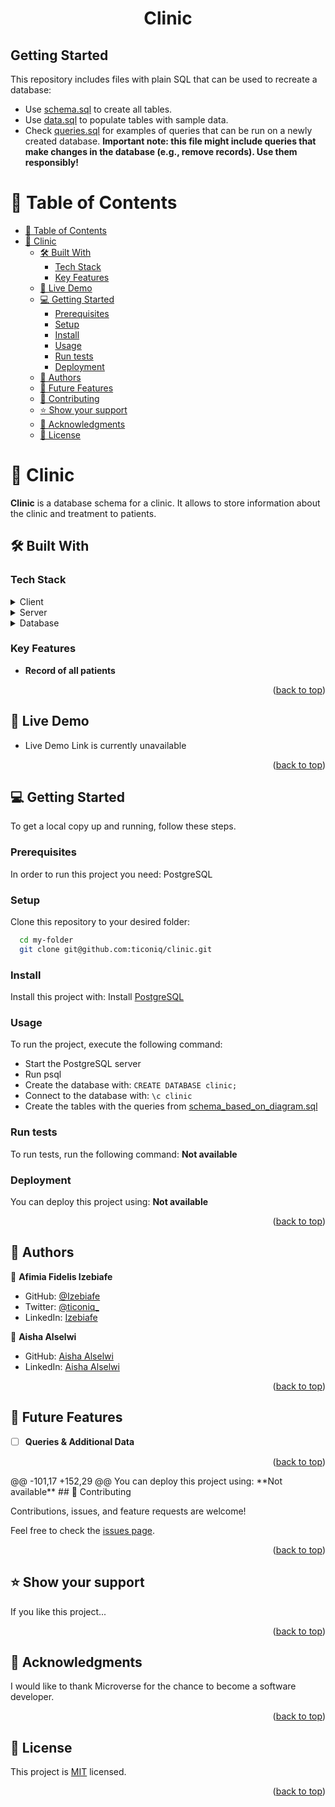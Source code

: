 <div align="center">

  <h1><b>Clinic</b></h1>

</div>

## Getting Started

This repository includes files with plain SQL that can be used to recreate a database:

- Use [schema.sql](./schema.sql) to create all tables.
- Use [data.sql](./data.sql) to populate tables with sample data.
- Check [queries.sql](./queries.sql) for examples of queries that can be run on a newly created database. **Important note: this file might include queries that make changes in the database (e.g., remove records). Use them responsibly!**

<a name="readme-top"></a>

# 📗 Table of Contents

- [📗 Table of Contents](#-table-of-contents)
- [📖 Clinic ](#-clinic-)
  - [🛠 Built With ](#-built-with-)
    - [Tech Stack ](#tech-stack-)
    - [Key Features ](#key-features-)
  - [🚀 Live Demo ](#-live-demo-)
  - [💻 Getting Started ](#-getting-started-)
    - [Prerequisites](#prerequisites)
    - [Setup](#setup)
    - [Install](#install)
    - [Usage](#usage)
    - [Run tests](#run-tests)
    - [Deployment](#deployment)
  - [👥 Authors ](#-authors-)
  - [🔭 Future Features ](#-future-features-)
  - [🤝 Contributing ](#-contributing-)
  - [⭐️ Show your support ](#️-show-your-support-)
  - [🙏 Acknowledgments ](#-acknowledgments-)
  - [📝 License ](#-license-)

# 📖 Clinic <a name="about-project"></a>

**Clinic** is a database schema for a clinic. It allows to store information about the clinic and treatment to patients.

## 🛠 Built With <a name="built-with"></a>

### Tech Stack <a name="tech-stack"></a>

<details>
  <summary>Client</summary>
</details>

<details>
  <summary>Server</summary>
</details>

<details>
<summary>Database</summary>
  <ul>
    <li><a href="https://www.postgresql.org/">PostgreSQL</a></li>
  </ul>
</details>

<!-- Features -->

### Key Features <a name="key-features"></a>

- **Record of all patients**

<p align="right">(<a href="#readme-top">back to top</a>)</p>

<!-- LIVE DEMO -->

## 🚀 Live Demo <a name="live-demo"></a>

- Live Demo Link is currently unavailable

<p align="right">(<a href="#readme-top">back to top</a>)</p>

<!-- GETTING STARTED -->

## 💻 Getting Started <a name="getting-started"></a>

To get a local copy up and running, follow these steps.

### Prerequisites

In order to run this project you need: PostgreSQL

### Setup

Clone this repository to your desired folder:

```sh
  cd my-folder
  git clone git@github.com:ticoniq/clinic.git
```

### Install

Install this project with: Install [PostgreSQL](https://www.postgresql.org/download/)

### Usage

To run the project, execute the following command:

- Start the PostgreSQL server
- Run psql
- Create the database with: `CREATE DATABASE clinic;`
- Connect to the database with: `\c clinic`
- Create the tables with the queries from [schema_based_on_diagram.sql](./schema_based_on_diagram.sql)

### Run tests

To run tests, run the following command: **Not available**

### Deployment

You can deploy this project using: **Not available**

<p align="right">(<a href="#readme-top">back to top</a>)</p>

<!-- AUTHORS -->

## 👥 Authors <a name="authors"></a>

👤 **Afimia Fidelis Izebiafe**

- GitHub: [@Izebiafe](https://github.com/Izebiafe)
- Twitter: [@ticoniq\_](https://twitter.com/Izebiafe)
- LinkedIn: [Izebiafe](https://linkedin.com/in/Izebiafe)

👤 **Aisha Alselwi**
- GitHub: [Aisha Alselwi](https://github.com/AlselwiAisha/)
- LinkedIn: [Aisha Alselwi](https://www.linkedin.com/in/aisha-alselwi/)

<p align="right">(<a href="#readme-top">back to top</a>)</p>

<!-- FUTURE FEATURES -->

## 🔭 Future Features <a name="future-features"></a>

- [ ] **Queries & Additional Data**

<p align="right">(<a href="#readme-top">back to top</a>)</p>
@@ -101,17 +152,29 @@ You can deploy this project using: **Not available**
## 🤝 Contributing <a name="contributing"></a>

Contributions, issues, and feature requests are welcome!

Feel free to check the [issues page](../../issues/).

<p align="right">(<a href="#readme-top">back to top</a>)</p>

## ⭐️ Show your support <a name="support"></a>

If you like this project...

<p align="right">(<a href="#readme-top">back to top</a>)</p>

<!-- ACKNOWLEDGEMENTS -->

## 🙏 Acknowledgments <a name="acknowledgements"></a>

I would like to thank Microverse for the chance to become a software developer.

<p align="right">(<a href="#readme-top">back to top</a>)</p>

<!-- LICENSE -->

## 📝 License <a name="license"></a>

This project is [MIT](./LICENSE) licensed.

<p align="right">(<a href="#readme-top">back to top</a>)</p>
